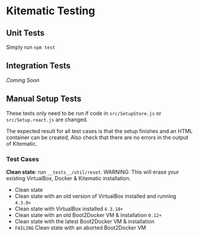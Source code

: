 # Kitematic Testing

## Unit Tests

Simply run `npm test`

## Integration Tests

*Coming Soon*

## Manual Setup Tests

These tests only need to be run if code in `src/SetupStore.js` or `src/Setup.react.js` are changed.

The expected result for all test cases is that the setup finishes and an HTML container can be created, Also check that there are no errors in the output of Kitematic.

### Test Cases

**Clean state**: run `__tests__/util/reset`. WARNING: This will erase your existing VirtualBox, Docker & Kitematic installation.

- Clean state
- Clean state with an old version of VirtualBox installed and running `4.3.0<`
- Clean state with VirtualBox installed `4.3.18+`
- Clean state with an old Boot2Docker VM & installation `0.12+`
- Clean state with the latest Boot2Docker VM & installation
- `FAILING` Clean state with an aborted Boot2Docker VM
